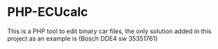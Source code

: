 # PHP-ECUcalc
This is a PHP tool to edit binary car files, the only solution added in this project as an example is (Bosch DDE4 sw 35351761)
